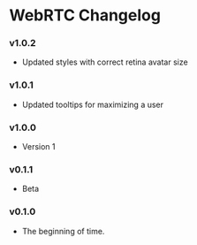 # WebRTC Changelog

### v1.0.2

- Updated styles with correct retina avatar size

### v1.0.1

- Updated tooltips for maximizing a user

### v1.0.0

- Version 1

### v0.1.1

- Beta

### v0.1.0

- The beginning of time.
